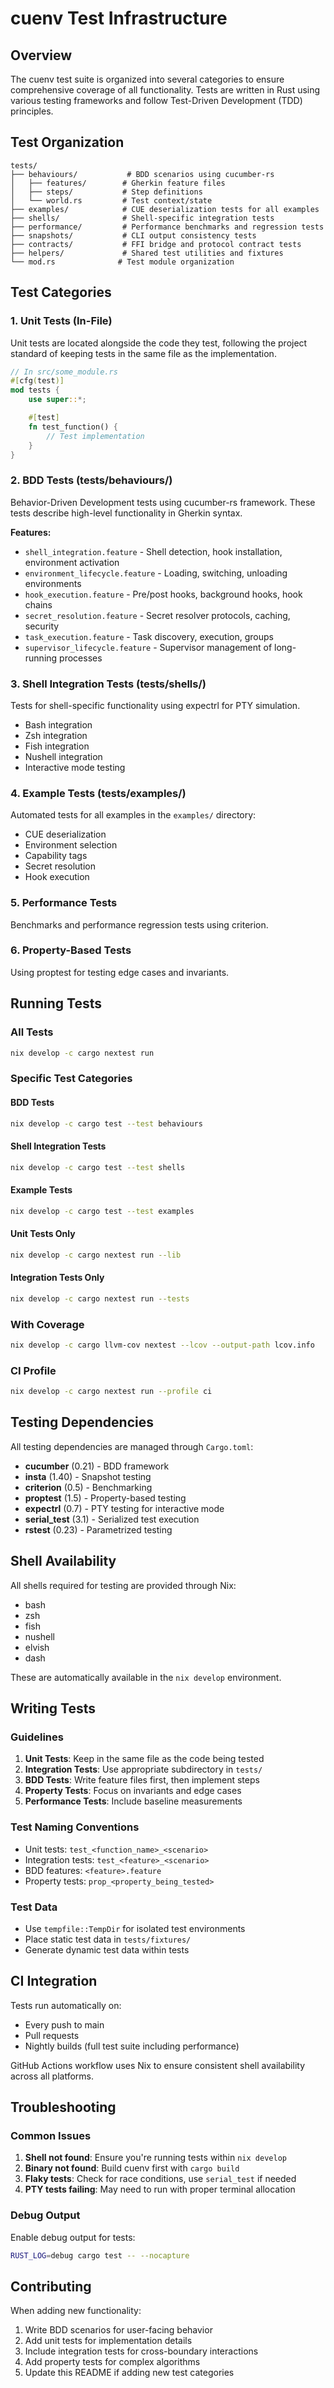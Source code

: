 # cuenv Test Infrastructure

## Overview

The cuenv test suite is organized into several categories to ensure comprehensive coverage of all functionality. Tests are written in Rust using various testing frameworks and follow Test-Driven Development (TDD) principles.

## Test Organization

```
tests/
├── behaviours/           # BDD scenarios using cucumber-rs
│   ├── features/        # Gherkin feature files
│   ├── steps/           # Step definitions
│   └── world.rs         # Test context/state
├── examples/            # CUE deserialization tests for all examples
├── shells/              # Shell-specific integration tests
├── performance/         # Performance benchmarks and regression tests
├── snapshots/           # CLI output consistency tests
├── contracts/           # FFI bridge and protocol contract tests
├── helpers/             # Shared test utilities and fixtures
└── mod.rs              # Test module organization
```

## Test Categories

### 1. Unit Tests (In-File)

Unit tests are located alongside the code they test, following the project standard of keeping tests in the same file as the implementation.

```rust
// In src/some_module.rs
#[cfg(test)]
mod tests {
    use super::*;

    #[test]
    fn test_function() {
        // Test implementation
    }
}
```

### 2. BDD Tests (tests/behaviours/)

Behavior-Driven Development tests using cucumber-rs framework. These tests describe high-level functionality in Gherkin syntax.

**Features:**

- `shell_integration.feature` - Shell detection, hook installation, environment activation
- `environment_lifecycle.feature` - Loading, switching, unloading environments
- `hook_execution.feature` - Pre/post hooks, background hooks, hook chains
- `secret_resolution.feature` - Secret resolver protocols, caching, security
- `task_execution.feature` - Task discovery, execution, groups
- `supervisor_lifecycle.feature` - Supervisor management of long-running processes

### 3. Shell Integration Tests (tests/shells/)

Tests for shell-specific functionality using expectrl for PTY simulation.

- Bash integration
- Zsh integration
- Fish integration
- Nushell integration
- Interactive mode testing

### 4. Example Tests (tests/examples/)

Automated tests for all examples in the `examples/` directory:

- CUE deserialization
- Environment selection
- Capability tags
- Secret resolution
- Hook execution

### 5. Performance Tests

Benchmarks and performance regression tests using criterion.

### 6. Property-Based Tests

Using proptest for testing edge cases and invariants.

## Running Tests

### All Tests

```bash
nix develop -c cargo nextest run
```

### Specific Test Categories

#### BDD Tests

```bash
nix develop -c cargo test --test behaviours
```

#### Shell Integration Tests

```bash
nix develop -c cargo test --test shells
```

#### Example Tests

```bash
nix develop -c cargo test --test examples
```

#### Unit Tests Only

```bash
nix develop -c cargo nextest run --lib
```

#### Integration Tests Only

```bash
nix develop -c cargo nextest run --tests
```

### With Coverage

```bash
nix develop -c cargo llvm-cov nextest --lcov --output-path lcov.info
```

### CI Profile

```bash
nix develop -c cargo nextest run --profile ci
```

## Testing Dependencies

All testing dependencies are managed through `Cargo.toml`:

- **cucumber** (0.21) - BDD framework
- **insta** (1.40) - Snapshot testing
- **criterion** (0.5) - Benchmarking
- **proptest** (1.5) - Property-based testing
- **expectrl** (0.7) - PTY testing for interactive mode
- **serial_test** (3.1) - Serialized test execution
- **rstest** (0.23) - Parametrized testing

## Shell Availability

All shells required for testing are provided through Nix:

- bash
- zsh
- fish
- nushell
- elvish
- dash

These are automatically available in the `nix develop` environment.

## Writing Tests

### Guidelines

1. **Unit Tests**: Keep in the same file as the code being tested
2. **Integration Tests**: Use appropriate subdirectory in `tests/`
3. **BDD Tests**: Write feature files first, then implement steps
4. **Property Tests**: Focus on invariants and edge cases
5. **Performance Tests**: Include baseline measurements

### Test Naming Conventions

- Unit tests: `test_<function_name>_<scenario>`
- Integration tests: `test_<feature>_<scenario>`
- BDD features: `<feature>.feature`
- Property tests: `prop_<property_being_tested>`

### Test Data

- Use `tempfile::TempDir` for isolated test environments
- Place static test data in `tests/fixtures/`
- Generate dynamic test data within tests

## CI Integration

Tests run automatically on:

- Every push to main
- Pull requests
- Nightly builds (full test suite including performance)

GitHub Actions workflow uses Nix to ensure consistent shell availability across all platforms.

## Troubleshooting

### Common Issues

1. **Shell not found**: Ensure you're running tests within `nix develop`
2. **Binary not found**: Build cuenv first with `cargo build`
3. **Flaky tests**: Check for race conditions, use `serial_test` if needed
4. **PTY tests failing**: May need to run with proper terminal allocation

### Debug Output

Enable debug output for tests:

```bash
RUST_LOG=debug cargo test -- --nocapture
```

## Contributing

When adding new functionality:

1. Write BDD scenarios for user-facing behavior
2. Add unit tests for implementation details
3. Include integration tests for cross-boundary interactions
4. Add property tests for complex algorithms
5. Update this README if adding new test categories
